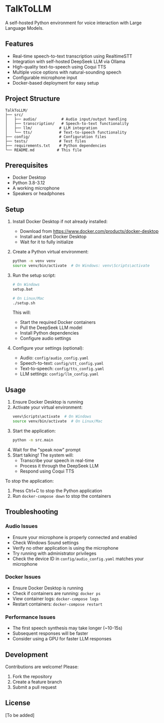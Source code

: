 # TalkToLLM

A self-hosted Python environment for voice interaction with Large Language Models.

## Features
- Real-time speech-to-text transcription using RealtimeSTT
- Integration with self-hosted DeepSeek LLM via Ollama
- High-quality text-to-speech using Coqui TTS
- Multiple voice options with natural-sounding speech
- Configurable microphone input
- Docker-based deployment for easy setup

## Project Structure
```
TalkToLLM/
├── src/
│   ├── audio/           # Audio input/output handling
│   ├── transcription/   # Speech-to-text functionality
│   ├── llm/            # LLM integration
│   └── tts/            # Text-to-speech functionality
├── config/             # Configuration files
├── tests/              # Test files
├── requirements.txt    # Python dependencies
└── README.md          # This file
```

## Prerequisites
- Docker Desktop
- Python 3.8-3.12
- A working microphone
- Speakers or headphones

## Setup
1. Install Docker Desktop if not already installed:
   - Download from https://www.docker.com/products/docker-desktop
   - Install and start Docker Desktop
   - Wait for it to fully initialize

2. Create a Python virtual environment:
   ```bash
   python -m venv venv
   source venv/bin/activate  # On Windows: venv\Scripts\activate
   ```

3. Run the setup script:
   ```bash
   # On Windows
   setup.bat
   
   # On Linux/Mac
   ./setup.sh
   ```
   This will:
   - Start the required Docker containers
   - Pull the DeepSeek LLM model
   - Install Python dependencies
   - Configure audio settings

4. Configure your settings (optional):
   - Audio: `config/audio_config.yaml`
   - Speech-to-text: `config/stt_config.yaml`
   - Text-to-speech: `config/tts_config.yaml`
   - LLM settings: `config/llm_config.yaml`

## Usage
1. Ensure Docker Desktop is running
2. Activate your virtual environment:
   ```bash
   venv\Scripts\activate  # On Windows
   source venv/bin/activate  # On Linux/Mac
   ```
3. Start the application:
   ```bash
   python -m src.main
   ```
4. Wait for the "speak now" prompt
5. Start talking! The system will:
   - Transcribe your speech in real-time
   - Process it through the DeepSeek LLM
   - Respond using Coqui TTS

To stop the application:
1. Press Ctrl+C to stop the Python application
2. Run `docker-compose down` to stop the containers

## Troubleshooting
### Audio Issues
- Ensure your microphone is properly connected and enabled
- Check Windows Sound settings
- Verify no other application is using the microphone
- Try running with administrator privileges
- Check the device ID in `config/audio_config.yaml` matches your microphone

### Docker Issues
- Ensure Docker Desktop is running
- Check if containers are running: `docker ps`
- View container logs: `docker-compose logs`
- Restart containers: `docker-compose restart`

### Performance Issues
- The first speech synthesis may take longer (~10-15s)
- Subsequent responses will be faster
- Consider using a GPU for faster LLM responses

## Development
Contributions are welcome! Please:
1. Fork the repository
2. Create a feature branch
3. Submit a pull request

## License
[To be added] 